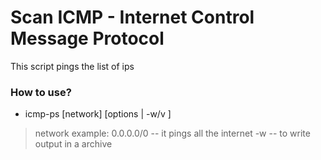 # Scan ICMP - Internet Control Message Protocol
This script pings the list of ips
### How to use?
- icmp-ps [network] [options | -w/v ]
> network example: 0.0.0.0/0 -- it pings all the internet
> -w -- to write output in a archive

